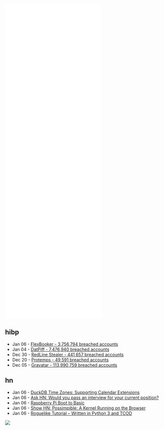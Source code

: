 ![Metrics](https://raw.githubusercontent.com/phixion/phixion/master/metrics.svg)

## hibp

<!--
for https://github.com/phixion/phixion/blob/main/.github/workflows/feeds.yml
-->
<!--START_SECTION:haveibeenpwnd-->
- Jan 06 - [FlexBooker - 3,756,794 breached accounts](https://haveibeenpwned.com/PwnedWebsites#FlexBooker)
- Jan 04 - [DatPiff - 7,476,940 breached accounts](https://haveibeenpwned.com/PwnedWebsites#DatPiff)
- Dec 30 - [RedLine Stealer - 441,657 breached accounts](https://haveibeenpwned.com/PwnedWebsites#RedLineStealer)
- Dec 20 - [Protemps - 49,591 breached accounts](https://haveibeenpwned.com/PwnedWebsites#Protemps)
- Dec 05 - [Gravatar - 113,990,759 breached accounts](https://haveibeenpwned.com/PwnedWebsites#Gravatar)
<!--END_SECTION:haveibeenpwnd-->

## hn

<!--
for https://github.com/phixion/phixion/blob/main/.github/workflows/feeds.yml
-->
<!--START_SECTION:hn-->
- Jan 06 - [DuckDB Time Zones: Supporting Calendar Extensions](https://duckdb.org/2022/01/06/time-zones.html)
- Jan 06 - [Ask HN: Would you pass an interview for your current position?](https://news.ycombinator.com/item?id=29825080)
- Jan 06 - [Raspberry Pi Boot to Basic](https://popey.com/blog/2021/01/raspberry-pi-boot-to-basic/)
- Jan 06 - [Show HN: Possimpible: A Kernel Running on the Browser](https://github.com/intigos/possimpible)
- Jan 06 - [Roguelike Tutorial – Written in Python 3 and TCOD](http://rogueliketutorials.com/tutorials/tcod/v2/)
<!--END_SECTION:hn-->

<!--
for https://yhype.me
-->
![](https://hit.yhype.me/github/profile?user_id=13013670)
